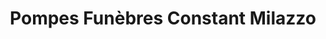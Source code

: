 ---
title: "Pompes Funèbres Constant Milazzo"
url: /leers/pompes-funebres-constant-milazzo/
shop: directeurs de funérailles
---